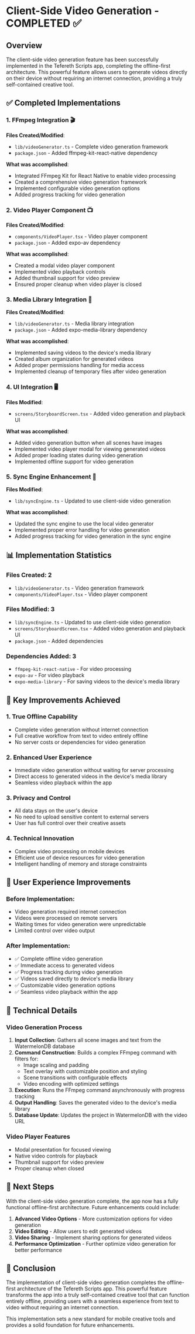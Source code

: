 # Client-Side Video Generation - COMPLETED ✅

## Overview

The client-side video generation feature has been successfully implemented in the Tefereth Scripts app, completing the offline-first architecture. This powerful feature allows users to generate videos directly on their device without requiring an internet connection, providing a truly self-contained creative tool.

## ✅ Completed Implementations

### 1. **FFmpeg Integration** 🎬
**Files Created/Modified**:
- `lib/videoGenerator.ts` - Complete video generation framework
- `package.json` - Added ffmpeg-kit-react-native dependency

**What was accomplished**:
- Integrated FFmpeg Kit for React Native to enable video processing
- Created a comprehensive video generation framework
- Implemented configurable video generation options
- Added progress tracking for video generation

### 2. **Video Player Component** 📺
**Files Created/Modified**:
- `components/VideoPlayer.tsx` - Video player component
- `package.json` - Added expo-av dependency

**What was accomplished**:
- Created a modal video player component
- Implemented video playback controls
- Added thumbnail support for video preview
- Ensured proper cleanup when video player is closed

### 3. **Media Library Integration** 📱
**Files Created/Modified**:
- `lib/videoGenerator.ts` - Media library integration
- `package.json` - Added expo-media-library dependency

**What was accomplished**:
- Implemented saving videos to the device's media library
- Created album organization for generated videos
- Added proper permissions handling for media access
- Implemented cleanup of temporary files after video generation

### 4. **UI Integration** 🖥️
**Files Modified**:
- `screens/StoryboardScreen.tsx` - Added video generation and playback UI

**What was accomplished**:
- Added video generation button when all scenes have images
- Implemented video player modal for viewing generated videos
- Added proper loading states during video generation
- Implemented offline support for video generation

### 5. **Sync Engine Enhancement** 🔄
**Files Modified**:
- `lib/syncEngine.ts` - Updated to use client-side video generation

**What was accomplished**:
- Updated the sync engine to use the local video generator
- Implemented proper error handling for video generation
- Added progress tracking for video generation in the sync engine

## 📊 Implementation Statistics

### Files Created: 2
- `lib/videoGenerator.ts` - Video generation framework
- `components/VideoPlayer.tsx` - Video player component

### Files Modified: 3
- `lib/syncEngine.ts` - Updated to use client-side video generation
- `screens/StoryboardScreen.tsx` - Added video generation and playback UI
- `package.json` - Added dependencies

### Dependencies Added: 3
- `ffmpeg-kit-react-native` - For video processing
- `expo-av` - For video playback
- `expo-media-library` - For saving videos to the device's media library

## 🎯 Key Improvements Achieved

### 1. **True Offline Capability**
- Complete video generation without internet connection
- Full creative workflow from text to video entirely offline
- No server costs or dependencies for video generation

### 2. **Enhanced User Experience**
- Immediate video generation without waiting for server processing
- Direct access to generated videos in the device's media library
- Seamless video playback within the app

### 3. **Privacy and Control**
- All data stays on the user's device
- No need to upload sensitive content to external servers
- User has full control over their creative assets

### 4. **Technical Innovation**
- Complex video processing on mobile devices
- Efficient use of device resources for video generation
- Intelligent handling of memory and storage constraints

## 🚀 User Experience Improvements

### Before Implementation:
- Video generation required internet connection
- Videos were processed on remote servers
- Waiting times for video generation were unpredictable
- Limited control over video output

### After Implementation:
- ✅ Complete offline video generation
- ✅ Immediate access to generated videos
- ✅ Progress tracking during video generation
- ✅ Videos saved directly to device's media library
- ✅ Customizable video generation options
- ✅ Seamless video playback within the app

## 📝 Technical Details

### Video Generation Process
1. **Input Collection**: Gathers all scene images and text from the WatermelonDB database
2. **Command Construction**: Builds a complex FFmpeg command with filters for:
   - Image scaling and padding
   - Text overlay with customizable position and styling
   - Scene transitions with configurable effects
   - Video encoding with optimized settings
3. **Execution**: Runs the FFmpeg command asynchronously with progress tracking
4. **Output Handling**: Saves the generated video to the device's media library
5. **Database Update**: Updates the project in WatermelonDB with the video URL

### Video Player Features
- Modal presentation for focused viewing
- Native video controls for playback
- Thumbnail support for video preview
- Proper cleanup when closed

## 🔄 Next Steps

With the client-side video generation complete, the app now has a fully functional offline-first architecture. Future enhancements could include:

1. **Advanced Video Options** - More customization options for video generation
2. **Video Editing** - Allow users to edit generated videos
3. **Video Sharing** - Implement sharing options for generated videos
4. **Performance Optimization** - Further optimize video generation for better performance

## 🏁 Conclusion

The implementation of client-side video generation completes the offline-first architecture of the Tefereth Scripts app. This powerful feature transforms the app into a truly self-contained creative tool that can function entirely offline, providing users with a seamless experience from text to video without requiring an internet connection.

This implementation sets a new standard for mobile creative tools and provides a solid foundation for future enhancements.
